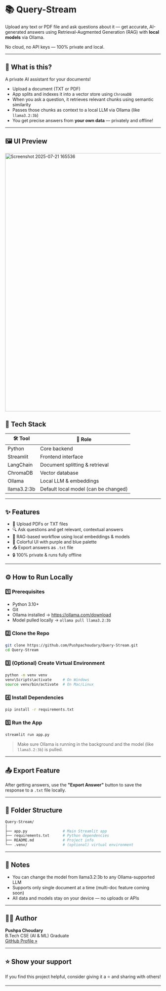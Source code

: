 # 📚 Query-Stream


Upload any text or PDF file and ask questions about it — get accurate, AI-generated answers using Retrieval-Augmented Generation (RAG) with **local models** via Ollama.

No cloud, no API keys — 100% private and local.

---

## 🧠 What is this?

A private AI assistant for your documents!

- Upload a document (TXT or PDF)
- App splits and indexes it into a vector store using `ChromaDB`
- When you ask a question, it retrieves relevant chunks using semantic similarity
- Passes those chunks as context to a local LLM via Ollama (like `llama3.2:3b`)
- You get precise answers from **your own data** — privately and offline!

---

## 🖼️ UI Preview

<img width="1893" height="832" alt="Screenshot 2025-07-21 165536" src="https://github.com/user-attachments/assets/db7d007a-7daf-4373-bba1-89d65aa60faf" />


## 🧰 Tech Stack

| 🛠️ Tool      | 🔧 Role                              |
|--------------|--------------------------------------|
| Python       | Core backend                         |
| Streamlit    | Frontend interface                   |
| LangChain    | Document splitting & retrieval       |
| ChromaDB     | Vector database                      |
| Ollama       | Local LLM & embeddings               |
| llama3.2:3b  | Default local model (can be changed) |

---

## ✨ Features

- 📄 Upload PDFs or TXT files  
- 🔍 Ask questions and get relevant, contextual answers  
- 🧠 RAG-based workflow using local embeddings & models  
- 🎨 Colorful UI with purple and blue palette  
- 📤 Export answers as `.txt` file  
- 🔒 100% private & runs fully offline

---

## ⚙️ How to Run Locally

### 1️⃣ Prerequisites

- Python 3.10+
- Git
- Ollama installed → https://ollama.com/download
- Model pulled locally → `ollama pull llama3.2:3b`

### 2️⃣ Clone the Repo

```bash
git clone https://github.com/Pushpachoudary/Query-Stream.git
cd Query-Stream
```

### 3️⃣ (Optional) Create Virtual Environment

```bash
python -m venv venv
venv\Scripts\activate     # On Windows
source venv/bin/activate  # On Mac/Linux
```

### 4️⃣ Install Dependencies

```bash
pip install -r requirements.txt
```

### 5️⃣ Run the App

```bash
streamlit run app.py
```

> Make sure Ollama is running in the background and the model (like `llama3.2:3b`) is pulled.

---

## 📤 Export Feature

After getting answers, use the **"Export Answer"** button to save the response to a `.txt` file locally.

---

## 📁 Folder Structure

```bash
Query-Stream/
│
├── app.py                # Main Streamlit app
├── requirements.txt      # Python dependencies
├── README.md             # Project info
└── .venv/                # (optional) virtual environment
```

---

## 📌 Notes

- You can change the model from llama3.2:3b to any Ollama-supported LLM
- Supports only single document at a time (multi-doc feature coming soon)
- All data and models stay on your device — no uploads or APIs

---

## 👨‍💻 Author

**Pushpa Choudary**  
B.Tech CSE (AI & ML) Graduate  
[GitHub Profile »](https://github.com/Pushpachoudary)

---

## ⭐️ Show your support

If you find this project helpful, consider giving it a ⭐ and sharing with others!

---
